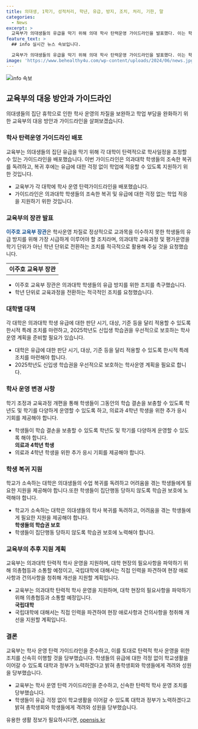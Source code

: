 ```yaml
---
title: 의대생, 1학기, 성적처리, 학년, 유급, 방지, 조치, 처리, 기한, 말
categories:
  - News
excerpt: >
  교육부가 의대생들의 유급을 막기 위해 의대 학사 탄력운영 가이드라인을 발표했다. 이는 학생들의 조속한 복귀를 독려하고, 유급에 대한 걱정 없이 학업에 적응할 수 있도록 지원하기 위함이다. 가이드라인에는 학사운영을 탄력적으로 조정하고, 학업 결손을 보충할 수 있도록 하는 내용이 포함되어 있다. 교육부 장관은 대학에 탄력적인 조치를 적극적으로 활용해달라고 요청했으며, 대학은 그에 맞는 대책을 준비하고, 학생들의 학습결손을 보충할 수 있도록 노력해야 한다.
feature_text: >
  ## info 실시간 뉴스 속보입니다.

  교육부가 의대생들의 유급을 막기 위해 의대 학사 탄력운영 가이드라인을 발표했다. 이는 학생들의 조속한 복귀를 독려하고, 유급에 대한 걱정 없이 학업에 적응할 수 있도록 지원하기 위함이다. 가이드라인에는 학사운영을 탄력적으로 조정하고, 학업 결손을 보충할 수 있도록 하는 내용이 포함되어 있다. 교육부 장관은 대학에 탄력적인 조치를 적극적으로 활용해달라고 요청했으며, 대학은 그에 맞는 대책을 준비하고, 학생들의 학습결손을 보충할 수 있도록 노력해야 한다.
image: 'https://www.behealthy4u.com/wp-content/uploads/2024/06/news.jpg'
---
```


<p><img src="https://www.behealthy4u.com/wp-content/uploads/2024/06/news.jpg" alt="info 속보" /></p>

<h2 data-ke-size="size26">교육부의 대응 방안과 가이드라인</h2>

<p data-ke-size="size16">의대생들의 집단 휴학으로 인한 학사 운영의 차질을 보완하고 학업 부담을 완화하기 위한 교육부의 대응 방안과 가이드라인을 살펴보겠습니다.</p>

<h3>학사 탄력운영 가이드라인 배포</h3>

<p data-ke-size="size16">교육부는 의대생들의 집단 유급을 막기 위해 각 대학이 탄력적으로 학사일정을 조정할 수 있는 가이드라인을 배포했습니다. 이번 가이드라인은 의과대학 학생들의 조속한 복귀를 독려하고, 복귀 후에는 유급에 대한 걱정 없이 학업에 적응할 수 있도록 지원하기 위한 것입니다.</p>

<ul>
  <li>교육부가 각 대학에 학사 운영 탄력가이드라인을 배포했습니다.</li>
  <li>가이드라인은 의과대학 학생들의 조속한 복귀 및 유급에 대한 걱정 없는 학업 적응을 지원하기 위한 것입니다.</li>
</ul>

<h3>교육부의 장관 발표</h3>

<p data-ke-size="size16"><b><span style="color: #1a5490;">이주호 교육부 장관</span></b>은 학사운영 차질로 정상적으로 교과목을 이수하지 못한 학생들의 유급 방지를 위해 가장 시급하게 이루어야 할 조치라며, 의과대학 교육과정 및 평가운영을 학기 단위가 아닌 학년 단위로 전환하는 조치를 적극적으로 활용해 주실 것을 요청했습니다.</p>

<table>
  <tr>
    <td style="text-align: center; height: 17px;"><b>이주호 교육부 장관</b></td>
  </tr>
</table>

<ul>
  <li>이주호 교육부 장관은 의과대학 학생들의 유급 방지를 위한 조치를 촉구했습니다.</li>
  <li>학년 단위로 교육과정을 전환하는 적극적인 조치를 요청했습니다.</li>
</ul>

<h3>대학별 대책</h3>

<p data-ke-size="size16">각 대학은 의과대학 학생 유급에 대한 판단 시기, 대상, 기준 등을 달리 적용할 수 있도록 한시적 특례 조치를 마련하고, 2025학년도 신입생 학습권을 우선적으로 보호하는 학사운영 계획을 준비할 필요가 있습니다.</p>

<ul>
  <li>대학은 유급에 대한 판단 시기, 대상, 기준 등을 달리 적용할 수 있도록 한시적 특례 조치를 마련해야 합니다.</li>
  <li>2025학년도 신입생 학습권을 우선적으로 보호하는 학사운영 계획을 필요로 합니다.</li>
</ul>

<h3>학사 운영 변경 사항</h3>

<p data-ke-size="size16">학기 조정과 교육과정 개편을 통해 학생들이 그동안의 학습 결손을 보충할 수 있도록 학년도 및 학기를 다양하게 운영할 수 있도록 하고, 의료과 4학년 학생을 위한 추가 응시 기회를 제공해야 합니다.</p>

<ul>
  <li>학생들이 학습 결손을 보충할 수 있도록 학년도 및 학기를 다양하게 운영할 수 있도록 해야 합니다.</li>
  <td style="text-align: center; height: 17px;"><b>의료과 4학년 학생</b></td>
  <li>의료과 4학년 학생을 위한 추가 응시 기회를 제공해야 합니다.</li>
</ul>

<h3>학생 복귀 지원</h3>

<p data-ke-size="size16">학교가 소속하는 대학은 의대생들의 수업 복귀를 독려하고 어려움을 겪는 학생들에게 필요한 지원을 제공해야 합니다.또한 학생들이 집단행동 당하지 않도록 학습권 보호에 노력해야 합니다.</p>

<ul>
  <li>학교가 소속하는 대학은 의대생들의 학사 복귀를 독려하고, 어려움을 겪는 학생들에게 필요한 지원을 제공해야 합니다.</li>
  <td style="text-align: center; height: 17px;"><b>학생들의 학습권 보호</b></td>
  <li>학생들이 집단행동 당하지 않도록 학습권 보호에 노력해야 합니다.</li>
</ul>

<h3>교육부의 추후 지원 계획</h3>

<p data-ke-size="size16">교육부는 의과대학 탄력적 학사 운영을 지원하며, 대학 현장의 필요사항을 파악하기 위해 의총협등과 소통할 예정이고, 국립대학에 대해서는 직접 인력을 파견하여 현장 애로사항과 건의사항을 청취해 개선을 지원할 계획입니다.</p>

<ul>
  <li>교육부는 의과대학 탄력적 학사 운영을 지원하며, 대학 현장의 필요사항을 파악하기 위해 의총협등과 소통할 예정입니다.</li>
  <td style="text-align: center; height: 17px;"><b>국립대학</b></td>
  <li>국립대학에 대해서는 직접 인력을 파견하여 현장 애로사항과 건의사항을 청취해 개선을 지원할 계획입니다.</li>
</ul>

<h3>결론</h3>

<p data-ke-size="size16">교육부는 학사 운영 탄력 가이드라인을 준수하고, 이를 토대로 탄력적 학사 운영을 위한 조치를 신속히 이행할 것을 당부했습니다. 학생들의 유급에 대한 걱정 없이 학교생활을 이어갈 수 있도록 대학과 정부가 노력하겠다고 밝혀 총학생회와 학생들에게 격려와 성원을 당부했습니다.</p>

<ul>
  <li>교육부는 학사 운영 탄력 가이드라인을 준수하고, 신속한 탄력적 학사 운영 조치를 당부했습니다.</li>
  <li>학생들이 유급 걱정 없이 학교생활을 이어갈 수 있도록 대학과 정부가 노력하겠다고 밝혀 총학생회와 학생들에게 격려와 성원을 당부했습니다.</li>
</ul>
유용한 생활 정보가 필요하시다면, <a href="https://opensis.kr" rel="dofollow">opensis.kr</a>


